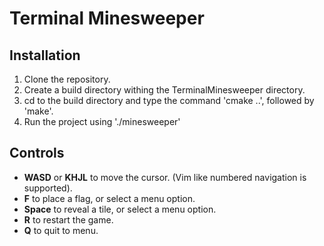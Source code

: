 # Terminal Minesweeper

## Installation
1. Clone the repository.  
2. Create a build directory withing the TerminalMinesweeper directory.
3. cd to the build directory and type the command 'cmake ..', followed by 'make'.
4. Run the project using './minesweeper'

## Controls
- **WASD** or **KHJL** to move the cursor. (Vim like numbered navigation is supported).  
- **F** to place a flag, or select a menu option.  
- **Space** to reveal a tile, or select a menu option.
- **R** to restart the game.
- **Q** to quit to menu.
